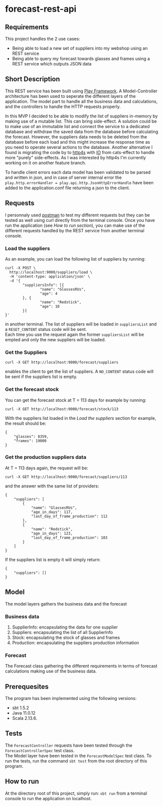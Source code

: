 # forecast-rest-api

 
## Requirements
This project handles the 2 use cases:
* Being able to load a new set of suppliers into my webshop using an REST service
* Being able to query my forecast towards glasses and frames using a REST service which outputs JSON data
 
 
## Short Description
This REST service has been built using [Play Framework](https://www.playframework.com/). A Model-Controller architecture has been used to seperate the different layers of the application. The model part to handle all the business data and calculations, and the controllers to handle the HTTP requests properly. 
   
In this MVP I decided to be able to modify the list of suppliers in-memory by making use of a mutable list. This can bring side-effect. A solution could be to make use of an immutable list and connect the service to a dedicated database and withdraw the saved data from the database before calculating the forecast. However, the suppliers data needs to be deleted from the database before each load and this might increase the response time as you need to operate several actions to the database. Another alternative I found is migrating the code by to [http4s](https://http4s.org/) with [IO](https://typelevel.org/cats-effect/docs/2.x/datatypes/io) from cats-effect to handle more "purely" side-effects. As I was interested by http4s I'm currently working on it on another feature branch. 
   
To handle client errors each data model has been validated to be parsed and written in json, and in case of server internal error the ```play.http.errorHandler = play.api.http.JsonHttpErrorHandle``` have been added to the application.conf file returning a json to the client.


## Requests
I personnaly used [postman](https://www.postman.com/) to test my different requests but they can be tested as well using curl  directly from the terminal console. Once you have run the application (see *How to run section*), you can make use of the different requests handled by the REST service from another terminal console.

### Load the suppliers
As an example, you can load the following list of suppliers by running:   
```
curl -X POST \
  http://localhost:9000/suppliers/load \
  -H 'content-type: application/json' \
  -d '{
        "suppliersInfo": [{
                "name": "GlassesRUs",
                "age": 4
        }, {
                "name": "Redstick",
                "age": 10
        }]
}'
```  
 in another terminal. The list of suppliers will be loaded in ```suppliersList``` and a ```RESET_CONTENT``` status code will be sent.  
 Each time you use the request again the former ```suppliersList``` will be empted and only the new suppliers will be loaded.

### Get the Suppliers
```
curl -X GET http://localhost:9000/forecast/suppliers
```
enables the client to get the list of suppliers. A ```NO_CONTENT``` status code will be sent if the suppliers list is empty.

### Get the forecast stock
You can get the forecast stock at T = 113 days for example by running:
```
curl -X GET http://localhost:9000/forecast/stock/113
```
With the suppliers list loaded in the *Load the suppliers* section for example, the result should be:
```
{
    "glasses": 8359,
    "frames": 19000
}
```

### Get the production suppliers data
At T = 113 days again, the request will be:
```
curl -X GET http://localhost:9000/forecast/suppliers/113 
```
and the answer with the same list of providers:
```
{
    "suppliers": [
        {
            "name": "GlassesRUs",
            "age_in_days": 117,
            "last_day_of_frame_production": 112
        },
        {
            "name": "Redstick",
            "age_in_days": 123,
            "last_day_of_frame_production": 103
        }
    ]
}
```
If the suppliers list is empty it will simply return:
```
{
    "suppliers": []
}
```
## Model
The model layers gathers the business data and the forecast
### Business data
1. SupplierInfo: encapsulating the data for one supplier
2. Suppliers: encapsulating the list of all SupplierInfo
3. Stock: encapsulating the stock of glasses and frames
4. Production: encapsulating the suppliers production information

### Forecast
The Forecast class gathering the different requirements in terms of forecast calculations making use of the business data.

## Prerequesites
The program has been implemented using the following versions:
* sbt 1.5.2
* Java 11.0.12
* Scala 2.13.6.

## Tests
The ```ForecastController``` requests have been tested through the ```ForecastControllerSpec``` test class.  
The Model layer have been tested in the ```ForecastModelSpec``` test class.
To run the tests, run the command ```sbt test``` from the root directory of this program.

## How to run
At the directory root of this project, simply run:
```sbt run``` from a terminal console to run the application on localhost.
